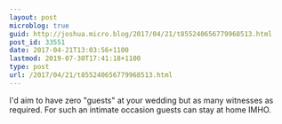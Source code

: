 ```yaml
---
layout: post
microblog: true
guid: http://joshua.micro.blog/2017/04/21/t855240656779968513.html
post_id: 33551
date: 2017-04-21T13:03:56+1100
lastmod: 2019-07-30T17:41:18+1100
type: post
url: /2017/04/21/t855240656779968513.html
---
```

I'd aim to have zero "guests" at your wedding but as many witnesses as required. For such an intimate occasion guests can stay at home IMHO.
